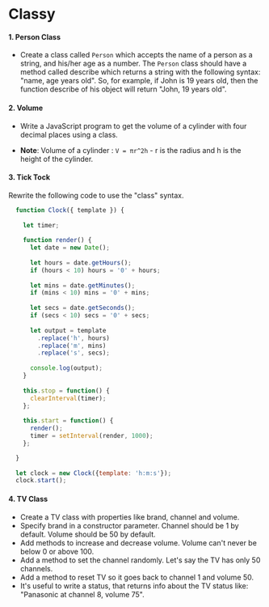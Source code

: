 # Classy

#### 1. Person Class
* Create a class called `Person` which accepts the name of a person as a string, and his/her age as a number. The `Person` class should have a method called describe which returns a string with the following syntax: "name, age years old". So, for example, if John is 19 years old, then the function describe of his object will return "John, 19 years old".

#### 2. Volume
* Write a JavaScript program to get the volume of a cylinder with four decimal places using a class. 

* **Note**: Volume of a cylinder : `V = πr^2h` - r is the radius and h is the height of the cylinder.

#### 3. Tick Tock
Rewrite the following code to use the "class" syntax. 
```javascript
  function Clock({ template }) {
  
    let timer;
  
    function render() {
      let date = new Date();
  
      let hours = date.getHours();
      if (hours < 10) hours = '0' + hours;
  
      let mins = date.getMinutes();
      if (mins < 10) mins = '0' + mins;
  
      let secs = date.getSeconds();
      if (secs < 10) secs = '0' + secs;
  
      let output = template
        .replace('h', hours)
        .replace('m', mins)
        .replace('s', secs);
  
      console.log(output);
    }
  
    this.stop = function() {
      clearInterval(timer);
    };
  
    this.start = function() {
      render();
      timer = setInterval(render, 1000);
    };

  }
  
  let clock = new Clock({template: 'h:m:s'});
  clock.start();
```
#### 4. TV Class
* Create a TV class with properties like brand, channel and volume.
* Specify brand in a constructor parameter. Channel should be 1 by default. Volume should be 50 by default.
* Add methods to increase and decrease volume. Volume can't never be below 0 or above 100.
* Add a method to set the channel randomly. Let's say the TV has only 50 channels.
* Add a method to reset TV so it goes back to channel 1 and volume 50. 
* It's useful to write a status, that returns info about the TV status like: "Panasonic at channel 8, volume 75".
